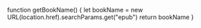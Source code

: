 function getBookName() {
    let bookName = new URL(location.href).searchParams.get("epub")
    return bookName
}